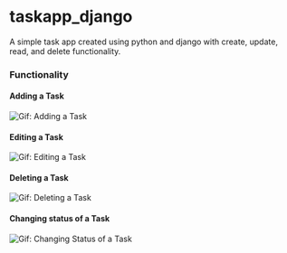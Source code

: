 # taskapp_django
A simple task app created using python and django with create, update, read, and delete functionality.

### Functionality
#### Adding a Task
![Gif: Adding a Task](https://media.giphy.com/media/6g1bDZBEAHmNRSLy4a/source.gif?cid=790b761155e9e248b16468d1ea90e2808b09268eef0c0fdb&rid=source.gif&ct=g)

#### Editing a Task
![Gif: Editing a Task](https://media.giphy.com/media/zIjlrZt0HoBsp5thl4/source.gif?cid=790b761115fbc7a9cd67ddb7f73eaae2e3667d8ec93c692e&rid=source.gif&ct=g)

#### Deleting a Task
![Gif: Deleting a Task](https://media.giphy.com/media/mb5KJ5RPOthUopbpOu/source.gif?cid=790b761180698d6b3714ded2fc296080a9b53672bf035dfa&rid=source.gif&ct=g)

#### Changing status of a Task
![Gif: Changing Status of a Task](https://media.giphy.com/media/roSMzmgKEjRXY7vcFT/source.gif?cid=790b7611df5e92e08ff1aef37be8d0776a622e60d3087b85&rid=source.gif&ct=g)

